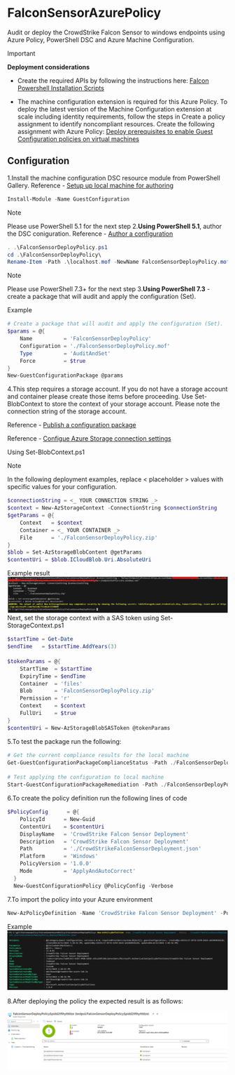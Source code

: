 # FalconSensorAzurePolicy  

Audit or deploy the CrowdStrike Falcon Sensor to windows endpoints using Azure Policy, PowerShell DSC and Azure Machine Configuration.

> [!IMPORTANT]
> **Deployment considerations**

* Create the required APIs by following the instructions here: [Falcon Powershell Installation Scripts](https://github.com/CrowdStrike/falcon-scripts/tree/main/powershell/install)

* The machine configuration extension is required for this Azure Policy. To deploy the latest version of the Machine Configuration extension at scale including identity requirements, follow the steps in Create a policy assignment to identify noncompliant resources. Create the following assignment with Azure Policy: [Deploy prerequisites to enable Guest Configuration policies on virtual machines](https://github.com/Azure/azure-policy/blob/master/built-in-policies/policySetDefinitions/Guest%20Configuration/Prerequisites.json)

## Configuration

1.Install the machine configuration DSC resource module from PowerShell Gallery. Reference - [Setup up local machine for authoring](https://learn.microsoft.com/en-us/azure/governance/machine-configuration/how-to-set-up-authoring-environment)

```powershell
Install-Module -Name GuestConfiguration
```

> [!NOTE]
> Please use PowerShell 5.1 for the next step
2.**Using PowerShell 5.1**, author the DSC coniguration. Reference - [Author a configuration](https://learn.microsoft.com/en-us/azure/governance/machine-configuration/how-to-create-package#author-a-configuration)

```powershell
. .\FalconSensorDeployPolicy.ps1
cd .\FalconSensorDeployPolicy\
Rename-Item -Path .\localhost.mof -NewName FalconSensorDeployPolicy.mof -PassThru
```

> [!NOTE]
> Please use PowerShell 7.3+ for the next step
3.**Using PowerShell 7.3** - create a package that will audit and apply the configuration (Set).

Example

```powershell
# Create a package that will audit and apply the configuration (Set).
$params = @{
    Name          = 'FalconSensorDeployPolicy'
    Configuration = './FalconSensorDeployPolicy.mof'
    Type          = 'AuditAndSet'
    Force         = $true
}
New-GuestConfigurationPackage @params

```

4.This step requires a storage account. If you do not have a storage account and container please create those items before proceeding. Use Set-BlobContext to store the context of your storage account. Please note the connection string of the storage account.  

Reference - [Publish a configuration package](https://learn.microsoft.com/en-us/azure/governance/machine-configuration/how-to-publish-package#publish-a-configuration-package)

Reference - [Configue Azure Storage connection settings](https://learn.microsoft.com/en-us/azure/storage/common/storage-configure-connection-string)

Using Set-BlobContext.ps1

> [!NOTE]
> In the following deployment examples, replace < placeholder > values with specific values for your configuration.

```powershell
$connectionString = <_ YOUR CONNECTION STRING _>
$context = New-AzStorageContext -ConnectionString $connectionString
$getParams = @{
    Context   = $context
    Container = <_ YOUR CONTAINER _>
    File      = './FalconSensorDeployPolicy.zip'
}
$blob = Set-AzStorageBlobContent @getParams
$contentUri = $blob.ICloudBlob.Uri.AbsoluteUri
```

Example result
![alt text](images/storage.png)
Next, set the storage context with a SAS token using Set-StorageContext.ps1

```powershell
$startTime = Get-Date
$endTime   = $startTime.AddYears(3)

$tokenParams = @{
    StartTime  = $startTime
    ExpiryTime = $endTime
    Container  = 'files'
    Blob       = 'FalconSensorDeployPolicy.zip'
    Permission = 'r'
    Context    = $context
    FullUri    = $true
}
$contentUri = New-AzStorageBlobSASToken @tokenParams
```

5.To test the package run the following:

```powershell
# Get the current compliance results for the local machine
Get-GuestConfigurationPackageComplianceStatus -Path ./FalconSensorDeployPolicy.zip

# Test applying the configuration to local machine
Start-GuestConfigurationPackageRemediation -Path ./FalconSensorDeployPolicy.zip
```

6.To create the policy definition run the following lines of code

```powershell
$PolicyConfig      = @{
    PolicyId      = New-Guid
    ContentUri    = $contentUri
    DisplayName   = 'CrowdStrike Falcon Sensor Deployment'
    Description   = 'CrowdStrike Falcon Sensor Deployment'
    Path          = './CrowdStrikeFalconSensorDeployment.json'
    Platform      = 'Windows'
    PolicyVersion = '1.0.0'
    Mode          = 'ApplyAndAutoCorrect'
  }
  New-GuestConfigurationPolicy @PolicyConfig -Verbose
```

7.To import the policy into your Azure environment

```powershell
New-AzPolicyDefinition -Name 'CrowdStrike Falcon Sensor Deployment' -Policy '.\FalconSensorDeployPolicy_DeployIfNotExists.json'
```

Example
![alt text](images/policy.png)

8.After deploying the policy the expected result is as follows:

![alt text](images/result.png)
